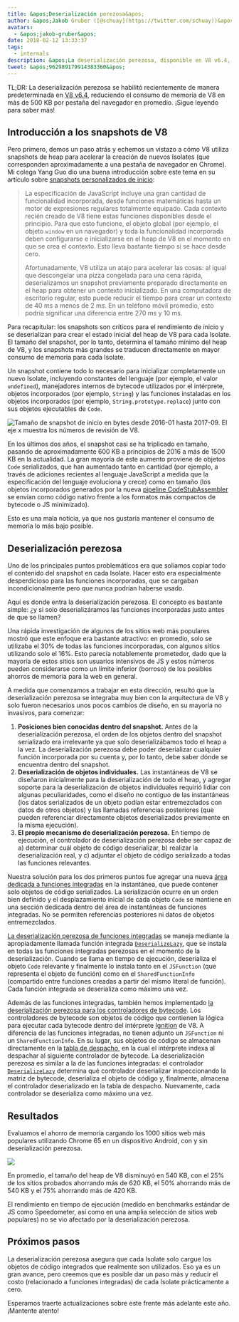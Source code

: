 ```yaml
---
title: &apos;Deserialización perezosa&apos;
author: &apos;Jakob Gruber ([@schuay](https://twitter.com/schuay))&apos;
avatars:
  - &apos;jakob-gruber&apos;
date: 2018-02-12 13:33:37
tags:
  - internals
description: &apos;La deserialización perezosa, disponible en V8 v6.4, reduce el consumo de memoria de V8 en más de 500 KB por pestaña del navegador en promedio.&apos;
tweet: &apos;962989179914383360&apos;
---
```

TL;DR: La deserialización perezosa se habilitó recientemente de manera predeterminada en [V8 v6.4](/blog/v8-release-64), reduciendo el consumo de memoria de V8 en más de 500 KB por pestaña del navegador en promedio. ¡Sigue leyendo para saber más!

## Introducción a los snapshots de V8

Pero primero, demos un paso atrás y echemos un vistazo a cómo V8 utiliza snapshots de heap para acelerar la creación de nuevos Isolates (que corresponden aproximadamente a una pestaña de navegador en Chrome). Mi colega Yang Guo dio una buena introducción sobre este tema en su artículo sobre [snapshots personalizados de inicio](/blog/custom-startup-snapshots):

<!--truncate-->
> La especificación de JavaScript incluye una gran cantidad de funcionalidad incorporada, desde funciones matemáticas hasta un motor de expresiones regulares totalmente equipado. Cada contexto recién creado de V8 tiene estas funciones disponibles desde el principio. Para que esto funcione, el objeto global (por ejemplo, el objeto `window` en un navegador) y toda la funcionalidad incorporada deben configurarse e inicializarse en el heap de V8 en el momento en que se crea el contexto. Esto lleva bastante tiempo si se hace desde cero.
>
> Afortunadamente, V8 utiliza un atajo para acelerar las cosas: al igual que descongelar una pizza congelada para una cena rápida, deserializamos un snapshot previamente preparado directamente en el heap para obtener un contexto inicializado. En una computadora de escritorio regular, esto puede reducir el tiempo para crear un contexto de 40 ms a menos de 2 ms. En un teléfono móvil promedio, esto podría significar una diferencia entre 270 ms y 10 ms.

Para recapitular: los snapshots son críticos para el rendimiento de inicio y se deserializan para crear el estado inicial del heap de V8 para cada Isolate. El tamaño del snapshot, por lo tanto, determina el tamaño mínimo del heap de V8, y los snapshots más grandes se traducen directamente en mayor consumo de memoria para cada Isolate.

Un snapshot contiene todo lo necesario para inicializar completamente un nuevo Isolate, incluyendo constantes del lenguaje (por ejemplo, el valor `undefined`), manejadores internos de bytecode utilizados por el intérprete, objetos incorporados (por ejemplo, `String`) y las funciones instaladas en los objetos incorporados (por ejemplo, `String.prototype.replace`) junto con sus objetos ejecutables de `Code`.

![Tamaño de snapshot de inicio en bytes desde 2016-01 hasta 2017-09. El eje x muestra los números de revisión de V8.](/_img/lazy-deserialization/startup-snapshot-size.png)

En los últimos dos años, el snapshot casi se ha triplicado en tamaño, pasando de aproximadamente 600 KB a principios de 2016 a más de 1500 KB en la actualidad. La gran mayoría de este aumento proviene de objetos `Code` serializados, que han aumentado tanto en cantidad (por ejemplo, a través de adiciones recientes al lenguaje JavaScript a medida que la especificación del lenguaje evoluciona y crece) como en tamaño (los objetos incorporados generados por la nueva [pipeline CodeStubAssembler](/blog/csa) se envían como código nativo frente a los formatos más compactos de bytecode o JS minimizado).

Esto es una mala noticia, ya que nos gustaría mantener el consumo de memoria lo más bajo posible.

## Deserialización perezosa

Uno de los principales puntos problemáticos era que solíamos copiar todo el contenido del snapshot en cada Isolate. Hacer esto era especialmente desperdicioso para las funciones incorporadas, que se cargaban incondicionalmente pero que nunca podrían haberse usado.

Aquí es donde entra la deserialización perezosa. El concepto es bastante simple: ¿y si solo deserializáramos las funciones incorporadas justo antes de que se llamen?

Una rápida investigación de algunos de los sitios web más populares mostró que este enfoque era bastante atractivo: en promedio, solo se utilizaba el 30% de todas las funciones incorporadas, con algunos sitios utilizando solo el 16%. Esto parecía notablemente prometedor, dado que la mayoría de estos sitios son usuarios intensivos de JS y estos números pueden considerarse como un límite inferior (borroso) de los posibles ahorros de memoria para la web en general.

A medida que comenzamos a trabajar en esta dirección, resultó que la deserialización perezosa se integraba muy bien con la arquitectura de V8 y solo fueron necesarios unos pocos cambios de diseño, en su mayoría no invasivos, para comenzar:

1. **Posiciones bien conocidas dentro del snapshot.** Antes de la deserialización perezosa, el orden de los objetos dentro del snapshot serializado era irrelevante ya que solo deserializábamos todo el heap a la vez. La deserialización perezosa debe poder deserializar cualquier función incorporada por su cuenta y, por lo tanto, debe saber dónde se encuentra dentro del snapshot.
2. **Deserialización de objetos individuales.** Las instantáneas de V8 se diseñaron inicialmente para la deserialización de todo el heap, y agregar soporte para la deserialización de objetos individuales requirió lidiar con algunas peculiaridades, como el diseño no contiguo de las instantáneas (los datos serializados de un objeto podían estar entremezclados con datos de otros objetos) y las llamadas referencias posteriores (que pueden referenciar directamente objetos deserializados previamente en la misma ejecución).
3. **El propio mecanismo de deserialización perezosa.** En tiempo de ejecución, el controlador de deserialización perezosa debe ser capaz de a) determinar cuál objeto de código deserializar, b) realizar la deserialización real, y c) adjuntar el objeto de código serializado a todas las funciones relevantes.

Nuestra solución para los dos primeros puntos fue agregar una nueva [área dedicada a funciones integradas](https://cs.chromium.org/chromium/src/v8/src/snapshot/snapshot.h?l=55&rcl=f5b1d1d4f29b238ca2f0a13bf3a7b7067854592d) en la instantánea, que puede contener solo objetos de código serializados. La serialización ocurre en un orden bien definido y el desplazamiento inicial de cada objeto `Code` se mantiene en una sección dedicada dentro del área de instantáneas de funciones integradas. No se permiten referencias posteriores ni datos de objetos entremezclados.

[La deserialización perezosa de funciones integradas](https://goo.gl/dxkYDZ) se maneja mediante la apropiadamente llamada función integrada [`DeserializeLazy`](https://cs.chromium.org/chromium/src/v8/src/builtins/x64/builtins-x64.cc?l=1355&rcl=f5b1d1d4f29b238ca2f0a13bf3a7b7067854592d), que se instala en todas las funciones integradas perezosas en el momento de la deserialización. Cuando se llama en tiempo de ejecución, deserializa el objeto `Code` relevante y finalmente lo instala tanto en el `JSFunction` (que representa el objeto de función) como en el `SharedFunctionInfo` (compartido entre funciones creadas a partir del mismo literal de función). Cada función integrada se deserializa como máximo una vez.

Además de las funciones integradas, también hemos implementado [la deserialización perezosa para los controladores de bytecode](https://goo.gl/QxZBL2). Los controladores de bytecode son objetos de código que contienen la lógica para ejecutar cada bytecode dentro del intérprete [Ignition](/blog/ignition-interpreter) de V8. A diferencia de las funciones integradas, no tienen adjunto un `JSFunction` ni un `SharedFunctionInfo`. En su lugar, sus objetos de código se almacenan directamente en la [tabla de despacho](https://cs.chromium.org/chromium/src/v8/src/interpreter/interpreter.h?l=94&rcl=f5b1d1d4f29b238ca2f0a13bf3a7b7067854592d), en la cual el intérprete indexa al despachar al siguiente controlador de bytecode. La deserialización perezosa es similar a la de las funciones integradas: el controlador [`DeserializeLazy`](https://cs.chromium.org/chromium/src/v8/src/interpreter/interpreter-generator.cc?l=3247&rcl=f5b1d1d4f29b238ca2f0a13bf3a7b7067854592d) determina qué controlador deserializar inspeccionando la matriz de bytecode, deserializa el objeto de código y, finalmente, almacena el controlador deserializado en la tabla de despacho. Nuevamente, cada controlador se deserializa como máximo una vez.

## Resultados

Evaluamos el ahorro de memoria cargando los 1000 sitios web más populares utilizando Chrome 65 en un dispositivo Android, con y sin deserialización perezosa.

![](/_img/lazy-deserialization/memory-savings.png)

En promedio, el tamaño del heap de V8 disminuyó en 540 KB, con el 25% de los sitios probados ahorrando más de 620 KB, el 50% ahorrando más de 540 KB y el 75% ahorrando más de 420 KB.

El rendimiento en tiempo de ejecución (medido en benchmarks estándar de JS como Speedometer, así como en una amplia selección de sitios web populares) no se vio afectado por la deserialización perezosa.

## Próximos pasos

La deserialización perezosa asegura que cada Isolate solo cargue los objetos de código integrados que realmente son utilizados. Eso ya es un gran avance, pero creemos que es posible dar un paso más y reducir el costo (relacionado a funciones integradas) de cada Isolate prácticamente a cero.

Esperamos traerte actualizaciones sobre este frente más adelante este año. ¡Mantente atento!
